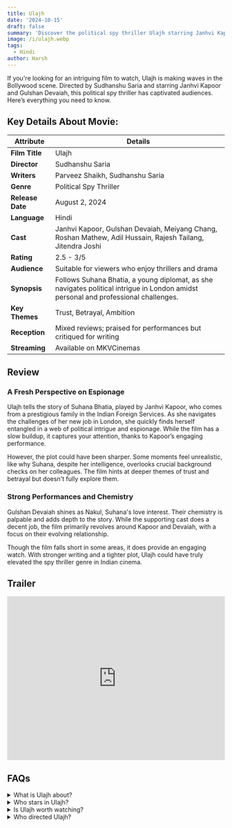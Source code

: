 ```yaml
---
title: Ulajh
date: '2024-10-15'
draft: false
summary: 'Discover the political spy thriller Ulajh starring Janhvi Kapoor. Read our review online on MKVCinemas'
image: /i/ulajh.webp
tags:
  - Hindi
author: Harsh
---
```


If you're looking for an intriguing film to watch, Ulajh is making waves in the Bollywood scene. Directed by Sudhanshu Saria and starring Janhvi Kapoor and Gulshan Devaiah, this political spy thriller has captivated audiences. Here’s everything you need to know.

## Key Details About Movie:

| **Attribute**    | **Details**                                                                                                                         |
| ---------------- | ----------------------------------------------------------------------------------------------------------------------------------- |
| **Film Title**   | Ulajh                                                                                                                               |
| **Director**     | Sudhanshu Saria                                                                                                                     |
| **Writers**      | Parveez Shaikh, Sudhanshu Saria                                                                                                     |
| **Genre**        | Political Spy Thriller                                                                                                              |
| **Release Date** | August 2, 2024                                                                                                                      |
| **Language**     | Hindi                                                                                                                               |
| **Cast**         | Janhvi Kapoor, Gulshan Devaiah, Meiyang Chang, Roshan Mathew, Adil Hussain, Rajesh Tailang, Jitendra Joshi                          |
| **Rating**       | 2.5 - 3/5                                                                                                                           |
| **Audience**     | Suitable for viewers who enjoy thrillers and drama                                                                                  |
| **Synopsis**     | Follows Suhana Bhatia, a young diplomat, as she navigates political intrigue in London amidst personal and professional challenges. |
| **Key Themes**   | Trust, Betrayal, Ambition                                                                                                           |
| **Reception**    | Mixed reviews; praised for performances but critiqued for writing                                                                   |
| **Streaming**    | Available on MKVCinemas                                                                                                             |

## Review

### A Fresh Perspective on Espionage

Ulajh tells the story of Suhana Bhatia, played by Janhvi Kapoor, who comes from a prestigious family in the Indian Foreign Services. As she navigates the challenges of her new job in London, she quickly finds herself entangled in a web of political intrigue and espionage. While the film has a slow buildup, it captures your attention, thanks to Kapoor’s engaging performance.

However, the plot could have been sharper. Some moments feel unrealistic, like why Suhana, despite her intelligence, overlooks crucial background checks on her colleagues. The film hints at deeper themes of trust and betrayal but doesn't fully explore them.

### Strong Performances and Chemistry

Gulshan Devaiah shines as Nakul, Suhana's love interest. Their chemistry is palpable and adds depth to the story. While the supporting cast does a decent job, the film primarily revolves around Kapoor and Devaiah, with a focus on their evolving relationship.

Though the film falls short in some areas, it does provide an engaging watch. With stronger writing and a tighter plot, Ulajh could have truly elevated the spy thriller genre in Indian cinema.

## Trailer

<iframe width="100%" height="380" src="https://www.youtube.com/embed/Tk1EQD7vGiY?si=a-chNu7_3g5U0rk-" frameborder="0" allow="accelerometer; autoplay; clipboard-write; encrypted-media; gyroscope; picture-in-picture; web-share" referrerpolicy="strict-origin-when-cross-origin" allowfullscreen></iframe>

## FAQs

<details>
  <summary>What is Ulajh about?</summary>
  <p>Ulajh follows Suhana Bhatia, a young diplomat, as she navigates political intrigue in London.</p>
</details>

<details>
  <summary>Who stars in Ulajh?</summary>
  <p>The film features Janhvi Kapoor and Gulshan Devaiah in leading roles.</p>
</details>

<details>
  <summary>Is Ulajh worth watching?</summary>
  <p>While it has its flaws, the film offers an engaging experience and solid performances.</p>
</details>

<details>
  <summary>Who directed Ulajh?</summary>
  <p>The film is directed by Sudhanshu Saria.</p>
</details>
